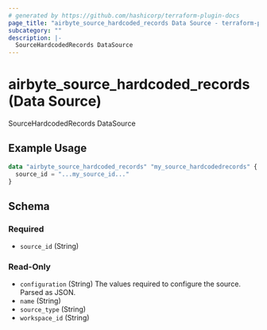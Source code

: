 ```yaml
---
# generated by https://github.com/hashicorp/terraform-plugin-docs
page_title: "airbyte_source_hardcoded_records Data Source - terraform-provider-airbyte"
subcategory: ""
description: |-
  SourceHardcodedRecords DataSource
---
```


# airbyte_source_hardcoded_records (Data Source)

SourceHardcodedRecords DataSource

## Example Usage

```terraform
data "airbyte_source_hardcoded_records" "my_source_hardcodedrecords" {
  source_id = "...my_source_id..."
}
```

<!-- schema generated by tfplugindocs -->
## Schema

### Required

- `source_id` (String)

### Read-Only

- `configuration` (String) The values required to configure the source. Parsed as JSON.
- `name` (String)
- `source_type` (String)
- `workspace_id` (String)
